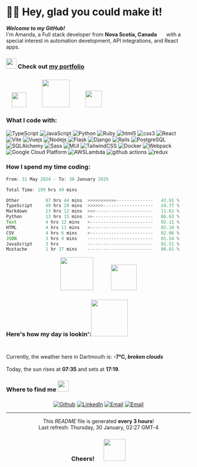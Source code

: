 <h1>👋🏼 Hey, glad you could make it!</h1>

<p><b><i>Welcome to my GitHub!</i></b> </br> I'm Amanda, a Full stack developer from <b>Nova Scotia, Canada</b> <img src="https://uxwing.com/wp-content/themes/uxwing/download/flags-landmarks/canada-flag-icon.png" width="18" height="12"/> with a special interest in automation development, API integrations, and React apps.</p>
<h3><img src="https://github.com/amandadr/react-website/blob/main/public/images/portfolio-icon.png?raw=true" width="28" height="28" style="margin-bottom: -5px;"/> Check out <a href="https://amandadroy.com/">my portfolio</a></h3>

<img src="https://media.tenor.com/QrTv5JhdH1cAAAAi/chicken-stardew-valley.gif" height="40" style="margin-top: 40px; margin-left: 15px;"/>&nbsp;&nbsp;<img src="https://media.tenor.com/TEDBFZ0I7uYAAAAi/junimo-stardew-valley.gif" height="75" style="margin-left: 35px;"/>&nbsp;&nbsp;<img src="https://media.tenor.com/Qs7X1nYCyjkAAAAi/pepper-rex-stardew-valley.gif" height="45" style="margin-left: 35px; margin-top: 40px;"/>

<h3>What I code with:</h3>
<p>
  <img alt="TypeScript" src="https://img.shields.io/badge/-TypeScript-007ACC?style=flat-square&logo=typescript&logoColor=white" />
  <img alt="JavaScript" src="https://img.shields.io/badge/-JavaScript-e8d44e?style=flat-square&logo=javascript&logoColor=white" />
  <img alt="Python" src="https://img.shields.io/badge/-Python-007ACC?style=flat-square&logo=python&logoColor=white" />
  <img alt="Ruby" src="https://img.shields.io/badge/-Ruby-a91503?style=flat-square&logo=ruby&logoColor=white" />
  <img alt="html5" src="https://img.shields.io/badge/-HTML5-e86328?style=flat-square&logo=html5&logoColor=white" />
  <img alt="css3" src="https://img.shields.io/badge/-CSS3-2762e9?style=flat-square&logo=css3&logoColor=white" />
  <img alt="React" src="https://img.shields.io/badge/-React-5fd3f3?style=flat-square&logo=react&logoColor=white" />
  <img alt="Vite" src="https://img.shields.io/badge/-Vite-bb42ff?style=flat-square&logo=vite&logoColor=white" />
  <img alt="Vuejs" src="https://img.shields.io/badge/-Vue.js-40b27f?style=flat-square&logo=vue.js&logoColor=white" />
  <img alt="Nodejs" src="https://img.shields.io/badge/-Nodejs-7dc729?style=flat-square&logo=Node.js&logoColor=white" />
  <img alt="Flask" src="https://img.shields.io/badge/-Flask-626262?style=flat-square&logo=flask&logoColor=white" />
  <img alt="Django" src="https://img.shields.io/badge/-Django-0c4a30?style=flat-square&logo=django&logoColor=white" />
  <img alt="Rails" src="https://img.shields.io/badge/-Ruby_on_Rails-a91503?style=flat-square&logo=rubyonrails&logoColor=white" />
  <img alt="PostgreSQL" src="https://img.shields.io/badge/-PostgreSQL-31648c?style=flat-square&logo=postgresql&logoColor=white" />
  <img alt="SQLAlchemy" src="https://img.shields.io/badge/-SQLAlchemy-c2220c?style=flat-square&logo=sqlalchemy&logoColor=white" />
  <img alt="Sass" src="https://img.shields.io/badge/-Sass-c76495?style=flat-square&logo=sass&logoColor=white" />
  <img alt="MUI" src="https://img.shields.io/badge/-MUI-027bf7?style=flat-square&logo=mui&logoColor=white" />
  <img alt="TailwindCSS" src="https://img.shields.io/badge/-TailwindCSS-36b7f1?style=flat-square&logo=tailwindcss&logoColor=white" />
  <img alt="Docker" src="https://img.shields.io/badge/-Docker-1a60e6?style=flat-square&logo=docker&logoColor=white" />
  <img alt="Webpack" src="https://img.shields.io/badge/-Webpack-1a74b9?style=flat-square&logo=webpack&logoColor=white" /> 
  <img alt="Google Cloud Platform" src="https://img.shields.io/badge/-Google_Cloud_Platform-4a89f6?style=flat-square&logo=google-cloud&logoColor=white" />
  <img alt="AWSLambda" src="https://img.shields.io/badge/-AWS_Lambda-ff9c15?style=flat-square&logo=AWSlambda&logoColor=white" />
  <img alt="github actions" src="https://img.shields.io/badge/-Github_Actions-2d3b52?style=flat-square&logo=github-actions&logoColor=white" />
  <img alt="redux" src="https://img.shields.io/badge/-Redux-7a50be?style=flat-square&logo=redux&logoColor=white" />
</p>

<h3>How I spend my time coding:</h3>

<!--START_SECTION:waka-->

```javascript
From: 31 May 2024 - To: 30 January 2025

Total Time: 199 hrs 49 mins

Other          87 hrs 44 mins  >>>>>>>>>>>--------------   43.91 %
TypeScript     49 hrs 29 mins  >>>>>>-------------------   24.77 %
Markdown       23 hrs 12 mins  >>>----------------------   11.61 %
Python         13 hrs 15 mins  >>-----------------------   06.63 %
Text           4 hrs 12 mins   >------------------------   02.11 %
HTML           4 hrs 11 mins   >------------------------   02.10 %
CSV            4 hrs 6 mins    >------------------------   02.06 %
JSON           3 hrs 4 mins    -------------------------   01.54 %
JavaScript     3 hrs           -------------------------   01.51 %
Mustache       1 hr 37 mins    -------------------------   00.81 %
```

<!--END_SECTION:waka-->

<p align="center">
<img src="https://media.tenor.com/Yco1WHmXIC8AAAAi/bt21-cooky.gif" height="90"/>&nbsp;&nbsp;<img src="https://media.tenor.com/hRtQfhh1Aw4AAAAi/gatito-cansado.gif" height="70" style="margin-top: 20px; margin-left: 40px;"/>
</p>

<h3>Here's how my day is lookin':<img src="https://media2.giphy.com/media/v1.Y2lkPTc5MGI3NjExdmw1MzY4ajFvcnd3cmZzaWVlNHR2MWZ6ODJ4YmlndnRkOG1jZHk0NCZlcD12MV9pbnRlcm5hbF9naWZfYnlfaWQmY3Q9cw/zKIHxjF2i0GjreKTqi/giphy.webp" height="100" style="margin-bottom: 30px;"/></h3>
<p>Currently, the weather here in Dartmouth is: <b>-7°C, <i>broken clouds</i></b></br/></br>Today, the sun rises at <b>07:35</b> and sets at <b>17:19</b>.</p>

<h3>Where to find me <img src="https://media.tenor.com/BS-Tne5BS0IAAAAi/stardew-valley.gif" height="30" style="margin-bottom: 10px;"/></h3>

<p align="center"><a href="https://github.com/amandadr" target="_blank"><img alt="Github" src="https://img.shields.io/badge/GitHub-%2312100E.svg?&style=for-the-badge&logo=Github&logoColor=white" /></a> <a href="https://www.linkedin.com/in/amandadroy" target="_blank"><img alt="LinkedIn" src="https://img.shields.io/badge/linkedin-%230077B5.svg?&style=for-the-badge&logo=linkedin&logoColor=white" /></a> <a href="mailto:amandadroy@gmail.com" target="_blank"><img alt="Email" src="https://img.shields.io/badge/Gmail-D14836?style=for-the-badge&logo=gmail&logoColor=white" /></a> <a href="https://resume.amandadroy.com" target="_blank"><img alt="Email" src="https://img.shields.io/badge/Resume-e4cc8c?style=for-the-badge&logo=readme&logoColor=white" /></a>
</p>

------------
<p align="center">This <i>README</i> file is generated <b>every 3 hours</b>!</br>Last refresh: Thursday, 30 January, 02:27 GMT-4<br /><h3 align="center">Cheers! &nbsp;&nbsp;&nbsp;<img src="https://media0.giphy.com/media/v1.Y2lkPTc5MGI3NjExcWp6eDZheTlkaG9ueGJ5eGZ5cTRjY2g1ZDRpZXgyODJoYTZ2dWEyYSZlcD12MV9pbnRlcm5hbF9naWZfYnlfaWQmY3Q9Zw/2lSNErRCiZPck/giphy.webp" height="60" style="margin-bottom: -25px; margin-left: 10px;"/>
